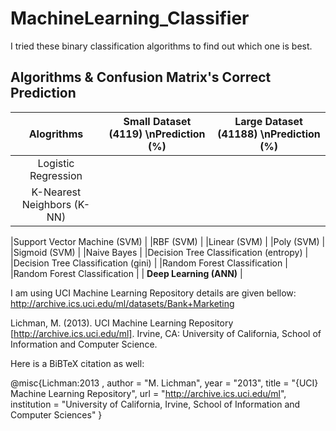 # MachineLearning_Classifier
I tried these binary classification algorithms to find out which one is best. 

## Algorithms & Confusion Matrix's Correct Prediction

| Alogrithms | Small Dataset (4119) \nPrediction (%)  | Large Dataset (41188) \nPrediction (%)  |
| :---:         |     :---:           |          :---: |
| Logistic Regression |                |           |
|K-Nearest Neighbors (K-NN) | 

|Support Vector Machine (SVM) | 
|RBF (SVM)                    | 
|Linear (SVM)                 | 
|Poly (SVM)                   | 
|Sigmoid (SVM)                | 
|Naive Bayes                  | 
|Decision Tree Classification (entropy) | 
|Decision Tree Classification (gini) | 
|Random Forest Classification | 
|Random Forest Classification | 
| **Deep Learning (ANN)**     |

I am using UCI Machine Learning Repository details are given bellow:
http://archive.ics.uci.edu/ml/datasets/Bank+Marketing

Lichman, M. (2013). UCI Machine Learning Repository [http://archive.ics.uci.edu/ml]. Irvine, CA: University of California, School of Information and Computer Science.

Here is a BiBTeX citation as well:

@misc{Lichman:2013 ,
author = "M. Lichman",
year = "2013",
title = "{UCI} Machine Learning Repository",
url = "http://archive.ics.uci.edu/ml",
institution = "University of California, Irvine, School of Information and Computer Sciences" }
